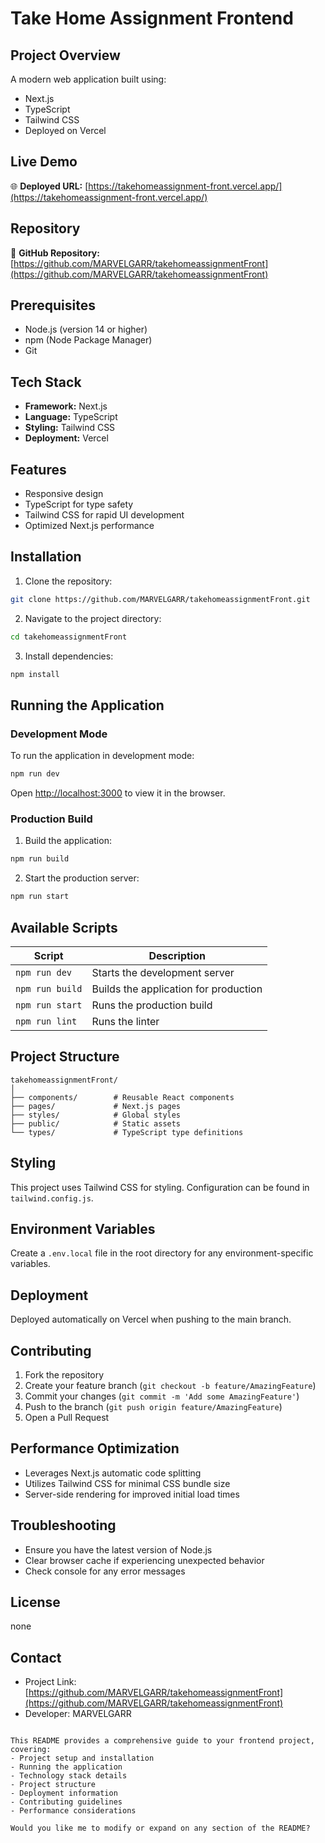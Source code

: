 # Take Home Assignment Frontend

## Project Overview
A modern web application built using:
- Next.js
- TypeScript
- Tailwind CSS
- Deployed on Vercel

## Live Demo
🌐 **Deployed URL:** [https://takehomeassignment-front.vercel.app/](https://takehomeassignment-front.vercel.app/)

## Repository
📁 **GitHub Repository:** [https://github.com/MARVELGARR/takehomeassignmentFront](https://github.com/MARVELGARR/takehomeassignmentFront)

## Prerequisites
- Node.js (version 14 or higher)
- npm (Node Package Manager)
- Git

## Tech Stack
- **Framework:** Next.js
- **Language:** TypeScript
- **Styling:** Tailwind CSS
- **Deployment:** Vercel

## Features
- Responsive design
- TypeScript for type safety
- Tailwind CSS for rapid UI development
- Optimized Next.js performance

## Installation

1. Clone the repository:
```bash
git clone https://github.com/MARVELGARR/takehomeassignmentFront.git
```

2. Navigate to the project directory:
```bash
cd takehomeassignmentFront
```

3. Install dependencies:
```bash
npm install
```

## Running the Application

### Development Mode
To run the application in development mode:
```bash
npm run dev
```
Open [http://localhost:3000](http://localhost:3000) to view it in the browser.

### Production Build
1. Build the application:
```bash
npm run build
```

2. Start the production server:
```bash
npm run start
```

## Available Scripts

| Script | Description |
|--------|-------------|
| `npm run dev` | Starts the development server |
| `npm run build` | Builds the application for production |
| `npm run start` | Runs the production build |
| `npm run lint` | Runs the linter |

## Project Structure
```
takehomeassignmentFront/
│
├── components/        # Reusable React components
├── pages/             # Next.js pages
├── styles/            # Global styles
├── public/            # Static assets
└── types/             # TypeScript type definitions
```

## Styling
This project uses Tailwind CSS for styling. Configuration can be found in `tailwind.config.js`.

## Environment Variables
Create a `.env.local` file in the root directory for any environment-specific variables.

## Deployment
Deployed automatically on Vercel when pushing to the main branch.

## Contributing
1. Fork the repository
2. Create your feature branch (`git checkout -b feature/AmazingFeature`)
3. Commit your changes (`git commit -m 'Add some AmazingFeature'`)
4. Push to the branch (`git push origin feature/AmazingFeature`)
5. Open a Pull Request

## Performance Optimization
- Leverages Next.js automatic code splitting
- Utilizes Tailwind CSS for minimal CSS bundle size
- Server-side rendering for improved initial load times

## Troubleshooting
- Ensure you have the latest version of Node.js
- Clear browser cache if experiencing unexpected behavior
- Check console for any error messages

## License
none

## Contact
- Project Link: [https://github.com/MARVELGARR/takehomeassignmentFront](https://github.com/MARVELGARR/takehomeassignmentFront)
- Developer: MARVELGARR
```

This README provides a comprehensive guide to your frontend project, covering:
- Project setup and installation
- Running the application
- Technology stack details
- Project structure
- Deployment information
- Contributing guidelines
- Performance considerations

Would you like me to modify or expand on any section of the README?